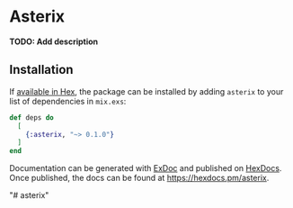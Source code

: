 # Asterix

**TODO: Add description**

## Installation

If [available in Hex](https://hex.pm/docs/publish), the package can be installed
by adding `asterix` to your list of dependencies in `mix.exs`:

```elixir
def deps do
  [
    {:asterix, "~> 0.1.0"}
  ]
end
```

Documentation can be generated with [ExDoc](https://github.com/elixir-lang/ex_doc)
and published on [HexDocs](https://hexdocs.pm). Once published, the docs can
be found at <https://hexdocs.pm/asterix>.

"# asterix" 
